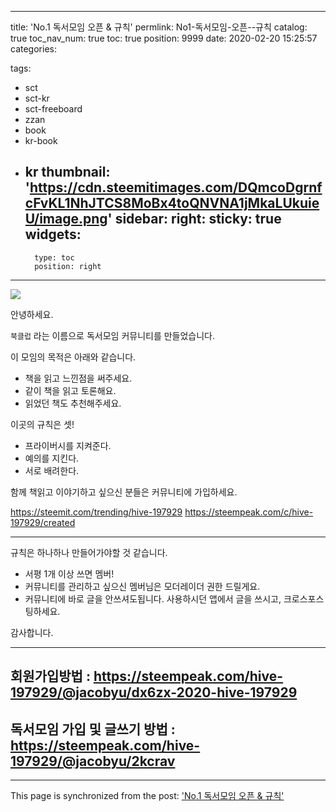 
---
title: 'No.1 독서모임 오픈 & 규칙'
permlink: No1-독서모임-오픈--규칙
catalog: true
toc_nav_num: true
toc: true
position: 9999
date: 2020-02-20 15:25:57
categories:

tags:
- sct
- sct-kr
- sct-freeboard
- zzan
- book
- kr-book
- kr
thumbnail: 'https://cdn.steemitimages.com/DQmcoDgrnfcFvKL1NhJTCS8MoBx4toQNVNA1jMkaLUkuieU/image.png'
sidebar:
    right:
        sticky: true
widgets:
    -
        type: toc
        position: right
---


![](https://cdn.steemitimages.com/DQmcoDgrnfcFvKL1NhJTCS8MoBx4toQNVNA1jMkaLUkuieU/image.png)

안녕하세요. 

`북클럽` 라는 이름으로 독서모임 커뮤니티를 만들었습니다.


이 모임의 목적은 아래와 같습니다.

* 책을 읽고 느낀점을 써주세요.
* 같이 책을 읽고 토론해요.
* 읽었던 책도 추천해주세요.


이곳의 규칙은 셋!

* 프라이버시를 지켜준다.
* 예의를 지킨다.
* 서로 배려한다.


함께 책읽고 이야기하고 싶으신 분들은 
커뮤니티에 가입하세요.

https://steemit.com/trending/hive-197929
https://steempeak.com/c/hive-197929/created

---

규칙은 하나하나 만들어가야할 것 같습니다.

* 서평 1개 이상 쓰면 멤버!
* 커뮤니티를 관리하고 싶으신 멤버님은  모더레이더 권한 드릴게요.
* 커뮤니티에 바로 글을 안쓰셔도됩니다. 
사용하시던 앱에서 글을 쓰시고, 크로스포스팅하세요. 


감사합니다.

---

## 회원가입방법 : https://steempeak.com/hive-197929/@jacobyu/dx6zx-2020-hive-197929
## 독서모임 가입 및 글쓰기 방법 : https://steempeak.com/hive-197929/@jacobyu/2kcrav

- - -

This page is synchronized from the post: ['No.1 독서모임 오픈 & 규칙'](https://steempeak.com/@jacobyu/no-1)
